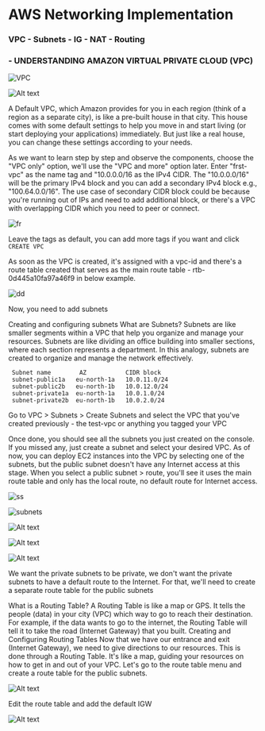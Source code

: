 # AWS Networking Implementation
### VPC - Subnets - IG - NAT - Routing 

### - UNDERSTANDING AMAZON VIRTUAL PRIVATE CLOUD (VPC)

![VPC](<Screenshot 2023-11-19 at 2.06.03 AM.png>)

![Alt text](<Screenshot 2023-11-17 at 1.38.50 PM.png>)

A Default VPC, which Amazon provides for you in each region (think of a region as a separate city), is like a pre-built house in that city. This house comes with some default settings to help you move in and start living (or start deploying your applications) immediately. But just like a real house, you can change these settings according to your needs.

As we want to learn step by step and observe the components, choose the "VPC only" option, we'll use the "VPC and more" option later. Enter "frst-vpc" as the name tag and "10.0.0.0/16 as the IPv4 CIDR. The "10.0.0.0/16" will be the primary IPv4 block and you can add a secondary IPv4 block e.g., "100.64.0.0/16". The use case of secondary CIDR block could be because you're running out of IPs and need to add additional block, or there's a VPC with overlapping CIDR which you need to peer or connect.

![ fr](<Screenshot 2023-11-17 at 1.43.45 PM.png>)

Leave the tags as default, you can add more tags if you want and click `CREATE VPC`

As soon as the VPC is created, it's assigned with a vpc-id and there's a route table created that serves as the main route table - rtb-0d445a10fa97a46f9 in below example.


![dd](<Screenshot 2023-11-17 at 1.44.42 PM.png>)

Now, you need to add subnets

Creating and configuring subnets
What are Subnets?
Subnets are like smaller segments within a VPC that help you organize and manage your resources. Subnets are like dividing an office building into smaller sections, where each section represents a department. In this analogy, subnets are created to organize and manage the network effectively.

     Subnet name        AZ           CIDR block
     subnet-public1a   eu-north-1a   10.0.11.0/24
     subnet-public2b   eu-north-1b   10.0.12.0/24
     subnet-private1a  eu-north-1a   10.0.1.0/24
     subnet-private2b  eu-north-1b   10.0.2.0/24


Go to VPC > Subnets > Create Subnets and select the VPC that you've created previously - the test-vpc or anything you tagged your VPC


Once done, you should see all the subnets you just created on the console. If you missed any, just create a subnet and select your desired VPC. As of now, you can deploy EC2 instances into the VPC by selecting one of the subnets, but the public subnet doesn't have any Internet access at this stage. When you select a public subnet > route,
you'll see it uses the main route table and only has the local route, no default route for Internet access.

![ss](<Screenshot 2023-11-17 at 4.51.16 PM-1.png>)


![subnets](<Screenshot 2023-11-19 at 2.31.51 AM.png>)


![Alt text](<Screenshot 2023-11-19 at 2.33.07 AM.png>)


![Alt text](<Screenshot 2023-11-17 at 4.55.51 PM.png>)

![Alt text](<Screenshot 2023-11-17 at 4.56.19 PM.png>)

We want the private subnets to be private, we don't want the private subnets to have a default route to the Internet. For that, we'll need to create a separate route table for the public subnets


What is a Routing Table?
A Routing Table is like a map or GPS. It tells the people (data) in your city (VPC) which way to go to reach their destination. For example, if the data wants to go to the internet, the Routing Table will tell it to take the road (Internet Gateway) that you built.
Creating and Configuring Routing Tables
Now that we have our entrance and exit (Internet Gateway), we need to give directions to our resources. This is done through a Routing Table. It's like a map, guiding your resources on how to get in and out of your VPC.
Let's go to the route table menu and create a route table for the public subnets.


![Alt text](<Screenshot 2023-11-17 at 5.06.48 PM.png>)

Edit the route table and add the default IGW

![Alt text](<Screenshot 2023-11-17 at 5.08.04 PM.png>)